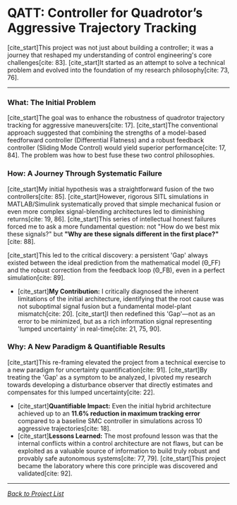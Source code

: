 # QATT: Controller for Quadrotor’s Aggressive Trajectory Tracking

[cite_start]This project was not just about building a controller; it was a journey that reshaped my understanding of control engineering's core challenges[cite: 83]. [cite_start]It started as an attempt to solve a technical problem and evolved into the foundation of my research philosophy[cite: 73, 76].

---

### What: The Initial Problem
[cite_start]The goal was to enhance the robustness of quadrotor trajectory tracking for aggressive maneuvers[cite: 17]. [cite_start]The conventional approach suggested that combining the strengths of a model-based feedforward controller (Differential Flatness) and a robust feedback controller (Sliding Mode Control) would yield superior performance[cite: 17, 84]. The problem was how to best fuse these two control philosophies.

### How: A Journey Through Systematic Failure
[cite_start]My initial hypothesis was a straightforward fusion of the two controllers[cite: 85]. [cite_start]However, rigorous SITL simulations in MATLAB/Simulink systematically proved that simple mechanical fusion or even more complex signal-blending architectures led to diminishing returns[cite: 19, 86]. [cite_start]This series of intellectual honest failures forced me to ask a more fundamental question: not "How do we best mix these signals?" but **"Why are these signals different in the first place?"**[cite: 88].

[cite_start]This led to the critical discovery: a persistent 'Gap' always existed between the ideal prediction from the mathematical model (Θ_FF) and the robust correction from the feedback loop (Θ_FB), even in a perfect simulation[cite: 89].

* [cite_start]**My Contribution:** I critically diagnosed the inherent limitations of the initial architecture, identifying that the root cause was not suboptimal signal fusion but a fundamental model-plant mismatch[cite: 20]. [cite_start]I then redefined this 'Gap'—not as an error to be minimized, but as a rich information signal representing 'lumped uncertainty' in real-time[cite: 21, 75, 90].

### Why: A New Paradigm & Quantifiable Results
[cite_start]This re-framing elevated the project from a technical exercise to a new paradigm for uncertainty quantification[cite: 91]. [cite_start]By treating the 'Gap' as a symptom to be analyzed, I pivoted my research towards developing a disturbance observer that directly estimates and compensates for this lumped uncertainty[cite: 22].

* [cite_start]**Quantifiable Impact:** Even the initial hybrid architecture achieved up to an **11.6% reduction in maximum tracking error** compared to a baseline SMC controller in simulations across 10 aggressive trajectories[cite: 18].
* [cite_start]**Lessons Learned:** The most profound lesson was that the internal conflicts within a control architecture are not flaws, but can be exploited as a valuable source of information to build truly robust and provably safe autonomous systems[cite: 77, 79]. [cite_start]This project became the laboratory where this core principle was discovered and validated[cite: 92].

---
*[Back to Project List](projects.html)*
